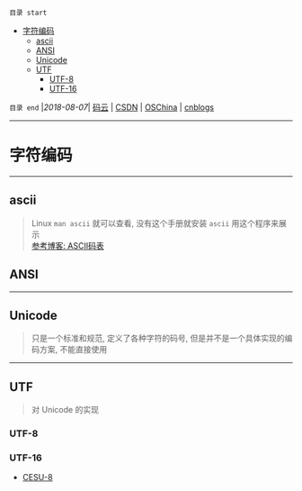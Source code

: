 `目录 start`
 
- [字符编码](#字符编码)
    - [ascii](#ascii)
    - [ANSI](#ansi)
    - [Unicode](#unicode)
    - [UTF](#utf)
        - [UTF-8](#utf-8)
        - [UTF-16](#utf-16)

`目录 end` |_2018-08-07_| [码云](https://gitee.com/gin9) | [CSDN](http://blog.csdn.net/kcp606) | [OSChina](https://my.oschina.net/kcp1104) | [cnblogs](http://www.cnblogs.com/kuangcp)
****************************************
# 字符编码

****************
## ascii
> Linux `man ascii` 就可以查看, 没有这个手册就安装 `ascii` 用这个程序来展示  
> [参考博客: ASCII码表](http://www.cnblogs.com/xmxu/archive/2012/07/10/2584032.html)

## ANSI

*******************
## Unicode
> 只是一个标准和规范, 定义了各种字符的码号, 但是并不是一个具体实现的编码方案, 不能直接使用

******************
## UTF
> 对 Unicode 的实现

### UTF-8

### UTF-16
- [CESU-8](https://en.wikipedia.org/wiki/CESU-8)

